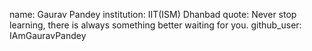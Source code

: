 name: Gaurav Pandey
institution: IIT(ISM) Dhanbad
quote: Never stop learning, there is always something better waiting for you.
github_user: IAmGauravPandey
